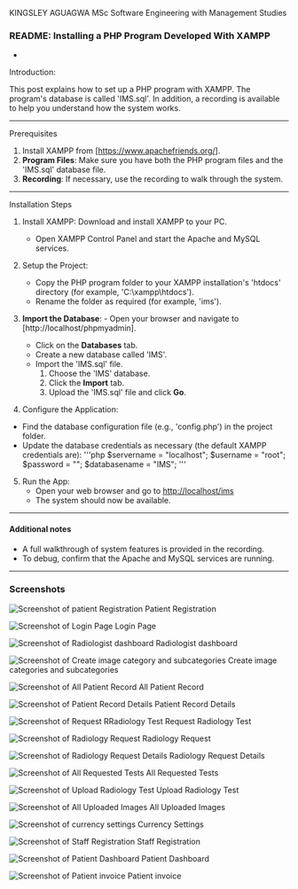 KINGSLEY AGUAGWA
MSc Software Engineering with Management Studies



### README: Installing a PHP Program Developed With XAMPP

-
 Introduction:

This post explains how to set up a PHP program with XAMPP. The program's database is called 'IMS.sql'. In addition, a recording is available to help you understand how the system works.

---

Prerequisites

1. Install XAMPP from [https://www.apachefriends.org/].
2. **Program Files**: Make sure you have both the PHP program files and the 'IMS.sql' database file.
3. **Recording**: If necessary, use the recording to walk through the system.

---

Installation Steps

1. Install XAMPP: Download and install XAMPP to your PC.
   - Open XAMPP Control Panel and start the 
Apache and 
MySQL services.

2. Setup the Project:
   - Copy the PHP program folder to your XAMPP installation's 'htdocs' directory (for example, 'C:\xampp\htdocs\').
   - Rename the folder as required (for example, 'ims').

3. **Import the Database**: - Open your browser and navigate to [http://localhost/phpmyadmin].
   - Click on the **Databases** tab.
   - Create a new database called 'IMS'.
   - Import the 'IMS.sql' file.
     1. Choose the 'IMS' database.
     2. Click the **Import** tab.
     3. Upload the 'IMS.sql' file and click **Go**.

4.  Configure the Application:
   - Find the database configuration file (e.g., 'config.php') in the project folder.
   - Update the database credentials as necessary (the default XAMPP credentials are):
     '''php
     $servername = "localhost"; $username = "root"; $password = ""; $databasename = "IMS"; '''

5. Run the App:
   - Open your web browser and go to [http://localhost/ims](http://localhost/ims/public/login.php) 
   - The system should now be available.

---

#### Additional notes

- A full walkthrough of system features is provided in the recording.
- To debug, confirm that the Apache and MySQL services are running.

---

### Screenshots

![Screenshot of patient Registration](https://github.com/ugosonic/Image_management_system/blob/main/screenshots/Screenshot%20(238).png?raw=true)
Patient Registration

![Screenshot of Login Page](https://github.com/ugosonic/Image_management_system/blob/main/screenshots/Screenshot%20(239).png?raw=true)
Login Page

![Screenshot of Radiologist dashboard](https://github.com/ugosonic/Image_management_system/blob/main/screenshots/Screenshot%20(240).png?raw=true)
Radiologist dashboard

![Screenshot of Create image category and subcategories](https://github.com/ugosonic/Image_management_system/blob/main/screenshots/Screenshot%20(241).png?raw=true)
Create image categories and subcategories

![Screenshot of All Patient Record](https://github.com/ugosonic/Image_management_system/blob/main/screenshots/Screenshot%20(242).png?raw=true)
All Patient Record

![Screenshot of Patient Record Details](https://github.com/ugosonic/Image_management_system/blob/main/screenshots/Screenshot%20(243).png?raw=true)
Patient Record Details

![Screenshot of Request RRadiology Test](https://github.com/ugosonic/Image_management_system/blob/main/screenshots/Screenshot%20(244).png?raw=true)
Request Radiology Test

![Screenshot of Radiology Request](https://github.com/ugosonic/Image_management_system/blob/main/screenshots/Screenshot%20(245).png?raw=true)
Radiology Request

![Screenshot of Radiology Request Details](https://github.com/ugosonic/Image_management_system/blob/main/screenshots/Screenshot%20(246).png?raw=true)
Radiology Request Details

![Screenshot of All Requested Tests](https://github.com/ugosonic/Image_management_system/blob/main/screenshots/Screenshot%20(247).png?raw=true)
All Requested Tests

![Screenshot of Upload Radiology Test](https://github.com/ugosonic/Image_management_system/blob/main/screenshots/Screenshot%20(248).png?raw=true)
Upload Radiology Test

![Screenshot of All Uploaded Images](https://github.com/ugosonic/Image_management_system/blob/main/screenshots/Screenshot%20(249).png?raw=true)
All Uploaded Images 

![Screenshot of currency settings](https://github.com/ugosonic/Image_management_system/blob/main/screenshots/Screenshot%20(250).png?raw=true)
Currency Settings

![Screenshot of Staff Registration](https://github.com/ugosonic/Image_management_system/blob/main/screenshots/Screenshot%20(251).png?raw=true)
Staff Registration 

![Screenshot of Patient Dashboard](https://github.com/ugosonic/Image_management_system/blob/main/screenshots/Screenshot%20(253).png?raw=true)
Patient Dashboard

![Screenshot of Patient invoice](https://github.com/ugosonic/Image_management_system/blob/main/screenshots/Screenshot%20(254).png?raw=true)
Patient invoice
